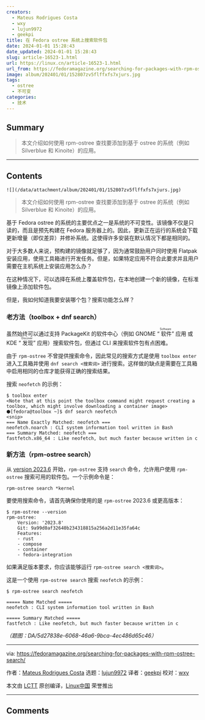 ```yaml
---
creators:
  - Mateus Rodrigues Costa
  - wxy
  - lujun9972
  - geekpi
title: 在 Fedora ostree 系统上搜索软件包
date: 2024-01-01 15:28:43
date_updated: 2024-01-01 15:28:43
slug: article-16523-1.html
url: https://linux.cn/article-16523-1.html
url_from: https://fedoramagazine.org/searching-for-packages-with-rpm-ostree-search/
image: album/202401/01/152807zv5flffxfs7xjurs.jpg
tags:
  - ostree
  - 不可变
categories:
  - 技术
---
```


## Summary

> 本文介绍如何使用 rpm-ostree 查找要添加到基于 ostree 的系统（例如 Silverblue 和 Kinoite）的应用。

***

<!-- more -->

## Contents

`![](/data/attachment/album/202401/01/152807zv5flffxfs7xjurs.jpg)`

> 
> 本文介绍如何使用 rpm-ostree 查找要添加到基于 ostree 的系统（例如 Silverblue 和 Kinoite）的应用。
> 
> 
> 

基于 Fedora ostree 的系统的主要优点之一是系统的不可变性。该镜像不仅是只读的，而且是预先构建在 Fedora 服务器上的。因此，更新正在运行的系统会下载更新增量（即仅差异）并修补系统。这使得许多安装在默认情况下都是相同的。

对于大多数人来说，预构建的镜像就足够了，因为通常鼓励用户同时使用 Flatpak 安装应用，使用工具箱进行开发任务。但是，如果特定应用不符合此要求并且用户需要在主机系统上安装应用怎么办？

在这种情况下，可以选择在系统上覆盖软件包，在本地创建一个新的镜像，在标准镜像上添加软件包。

但是，我如何知道我要安装哪个包？搜索功能怎么样？

### 老方法（toolbox + dnf search）

虽然始终可以通过支持 PackageKit 的软件中心（例如 GNOME “<ruby> 软件 <rt>  Software </rt></ruby>” 应用 或 KDE “<ruby> 发现 <rt>  Discover </rt></ruby>” 应用）搜索软件包，但通过 CLI 来搜索软件包有点困难。

由于 `rpm-ostree` 不曾提供搜索命令，因此常见的搜索方式是使用 `toolbox enter` 进入工具箱并使用 `dnf search <搜索词>` 进行搜索。这样做的缺点是需要在工具箱中启用相同的仓库才能获得正确的搜索结果。

搜索 `neofetch` 的示例：

```shell
$ toolbox enter
<Note that at this point the toolbox command might request creating a toolbox, which might involve downloading a container image>
⬢[fedora@toolbox ~]$ dnf search neofetch
<snip> 
=== Name Exactly Matched: neofetch ===
neofetch.noarch : CLI system information tool written in Bash
=== Summary Matched: neofetch ===
fastfetch.x86_64 : Like neofetch, but much faster because written in c
```

### 新方法（rpm-ostree search）

从 [version 2023.6](https://github.com/coreos/rpm-ostree/releases/tag/v2023.6) 开始，`rpm-ostree` 支持 `search` 命令，允许用户使用 `rpm-ostree` 搜索可用的软件包。一个示例命令是：

```shell
rpm-ostree search *kernel
```

要使用搜索命令，请首先确保你使用的是 `rpm-ostree` 2023.6 或更高版本：

```shell
$ rpm-ostree --version
rpm-ostree:
    Version: '2023.8'
    Git: 9a99d0af32640b234318815a256a2d11e35fa64c
    Features:
    - rust
    - compose
    - container
    - fedora-integration
```

如果满足版本要求，你应该能够运行 `rpm-ostree search <搜索词>`。

这是一个使用 `rpm-ostree search` 搜索 `neofetch` 的示例：

```shell
$ rpm-ostree search neofetch

===== Name Matched =====
neofetch : CLI system information tool written in Bash

===== Summary Matched =====
fastfetch : Like neofetch, but much faster because written in c
```

*（题图：DA/5d27838e-6068-46a6-9bca-4ec486d65c46）*

---

via: <https://fedoramagazine.org/searching-for-packages-with-rpm-ostree-search/>

作者：[Mateus Rodrigues Costa](https://fedoramagazine.org/author/mateusrodcosta/) 选题：[lujun9972](https://github.com/lujun9972) 译者：[geekpi](https://github.com/geekpi) 校对：[wxy](https://github.com/wxy)

本文由 [LCTT](https://github.com/LCTT/TranslateProject) 原创编译，[Linux中国](https://linux.cn/) 荣誉推出

***

## Comments
